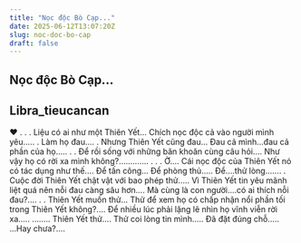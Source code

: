 ```yaml
---
title: "Nọc độc Bò Cạp..."
date: 2025-06-12T13:07:20Z
slug: noc-doc-bo-cap
draft: false
---
```


## Nọc độc Bò Cạp...

## Libra_tieucancan

♥
.
.
.
Liệu có ai như một Thiên Yết...
Chích nọc độc cả vào người mình
yêu.....
.
Làm họ đau....
.
Nhưng Thiên Yết cũng đau...
Đau cả mình...đau cả phần của
họ.....
.
.
Để rồi sống với những băn khoăn
cùng câu hỏi....
Như vậy họ có rời xa mình
không?.............
.
.
.
Ờ....
Cái nọc độc của Thiên Yết nó có
tác dụng như thế....
Để tấn công...
Để phòng thủ.....
Để....thử lòng.......
.
Cuộc đời Thiên Yết chật vật với
bao phép thử.....
Vì Thiên Yết tin yêu mãnh liệt quá
nên nỗi đau càng sâu hơn....
Mà cùng là con người....có ai thích
nỗi đau?....
.
.
Thiên Yết muốn thử...
Thử để xem họ có chấp nhận nổi
phần tối trong Thiên Yết không?....
Để nhiều lúc phải lặng lẽ nhìn họ
vĩnh viễn rời xa.....
........
Thiên Yết thử....
Thử coi lòng tin mình.....
Đã đặt đúng chỗ.....
...Hay chưa?....